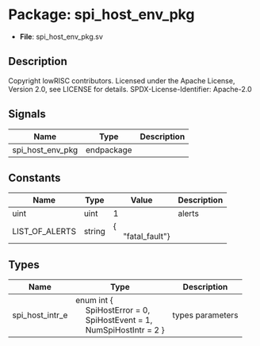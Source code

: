 # Package: spi_host_env_pkg

- **File**: spi_host_env_pkg.sv
## Description

 Copyright lowRISC contributors.
 Licensed under the Apache License, Version 2.0, see LICENSE for details.
 SPDX-License-Identifier: Apache-2.0


## Signals

| Name             | Type       | Description |
| ---------------- | ---------- | ----------- |
| spi_host_env_pkg | endpackage |             |
## Constants

| Name           | Type   | Value                                               | Description |
| -------------- | ------ | --------------------------------------------------- | ----------- |
| uint           | uint   | 1                                                   |  alerts     |
| LIST_OF_ALERTS | string | {<br><span style="padding-left:20px">"fatal_fault"} |             |
## Types

| Name            | Type                                                                                                                                                                                                    | Description         |
| --------------- | ------------------------------------------------------------------------------------------------------------------------------------------------------------------------------------------------------- | ------------------- |
| spi_host_intr_e | enum int {<br><span style="padding-left:20px">     SpiHostError     = 0,<br><span style="padding-left:20px">     SpiHostEvent     = 1,<br><span style="padding-left:20px">     NumSpiHostIntr   = 2   } |  types  parameters  |
